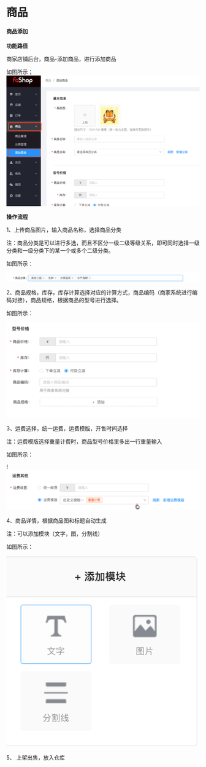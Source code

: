 # 商品

#### 商品添加

**功能路径**

商家店铺后台，商品-添加商品，进行添加商品

如图所示；![](./images/zhang1.png)



**操作流程**

1、上传商品图片，输入商品名称，选择商品分类

注：商品分类是可以进行多选，而且不区分一级二级等级关系，即可同时选择一级分类和一级分类下的某一个或多个二级分类。

如图所示：

![](./images/zhang4.png)

2、商品规格，库存，库存计算选择对应的计算方式，商品编码（商家系统进行编码对接），商品规格，根据商品的型号进行选择。

如图所示：

![](./images/zhang5.png)

3、运费选择，统一运费，运费模版，开售时间选择

注：运费模版选择重量计费时，商品型号价格里多出一行重量输入

如图所示：

!![](./images/zhang6.png)

4、商品详情，根据商品图和标题自动生成

注：可以添加模块（文字，图，分割线）

如图所示：

![](./images/zhang16.png)

5、	上架出售，放入仓库